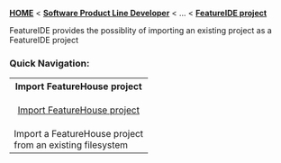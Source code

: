 <!-- Breadcrumb -->
[**HOME**](https://github.com/FeatureIDE/FeatureIDE/wiki) < [**Software Product Line Developer**](https://github.com/FeatureIDE/FeatureIDE/wiki/Software-Product-Line-Developer) < ... < [**FeatureIDE project**](https://github.com/FeatureIDE/FeatureIDE/wiki/FeatureIDE-project)

<!-- Introduction -->
FeatureIDE provides the possiblity of importing an existing project as a FeatureIDE project

<!-- Quick-Navigation-Table -->
### Quick Navigation:

<table>
	<tr>
		<th>
			Import FeatureHouse project
		</th>		
	</tr>
        <tr>
		<td>
			<p align="center">
				<a href="/FeatureIDE/FeatureIDE/wiki/Import-FeatureHouse-project">Import FeatureHouse project</a>
			</p>
		</td>
        </tr>
        <tr>
                <td>
                        Import a FeatureHouse project<br> from an existing filesystem
                </td>
        </tr>